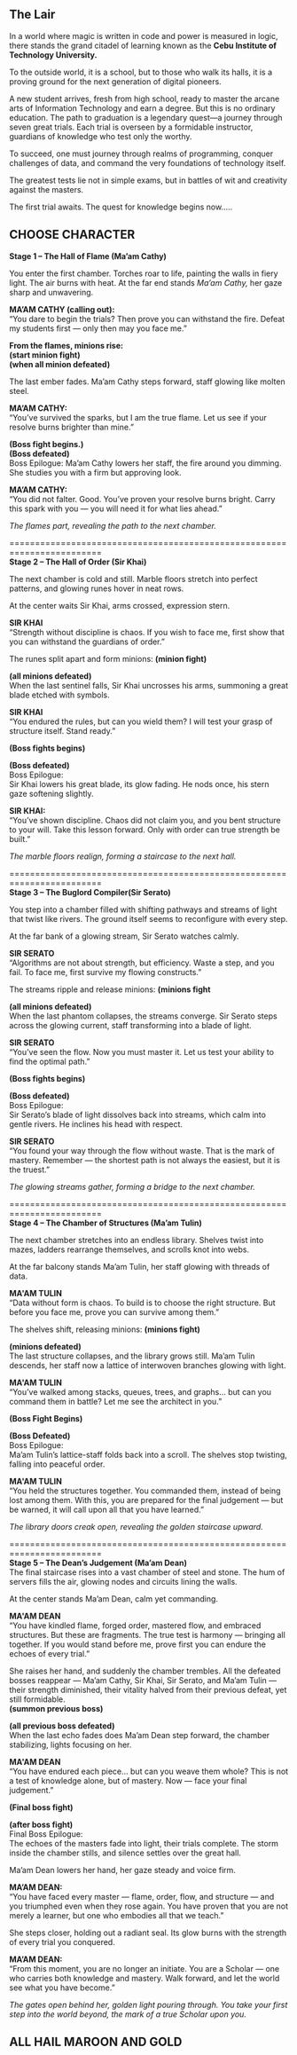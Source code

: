 ## The Lair

In a world where magic is written in code and power is measured in logic, there stands the grand citadel of learning known as the **Cebu Institute of Technology University.**

To the outside world, it is a school, but to those who walk its halls, it is a proving ground for the next generation of digital pioneers.

A new student arrives, fresh from high school, ready to master the arcane arts of Information Technology and earn a degree. But this is no ordinary education. The path to graduation is a legendary quest—a journey through seven great trials. Each trial is overseen by a formidable instructor, guardians of knowledge who test only the worthy.

To succeed, one must journey through realms of programming, conquer challenges of data, and command the very foundations of technology itself.

The greatest tests lie not in simple exams, but in battles of wit and creativity against the masters.

The first trial awaits. The quest for knowledge begins now.....

## CHOOSE CHARACTER

<b>Stage 1 – The Hall of Flame (Ma’am Cathy)</b><br>

You enter the first chamber. Torches roar to life, painting the walls in fiery light. The air burns with heat.
At the far end stands *Ma’am Cathy,* her gaze sharp and unwavering.

<b>MA’AM CATHY (calling out):</b><br>
“You dare to begin the trials? Then prove you can withstand the fire. Defeat my students first — only then may you face me.”

<b>From the flames, minions rise:</b><br>
<b>(start minion fight)</b><br>
<b>(when all minion defeated)</b><br>

The last ember fades. Ma’am Cathy steps forward, staff glowing like molten steel.

<b>MA’AM CATHY:</b><br>
“You’ve survived the sparks, but I am the true flame. Let us see if your resolve burns brighter than mine.”

<b>(Boss fight begins.)</b><br>
<b>(Boss defeated)</b><br>
Boss Epilogue:
Ma’am Cathy lowers her staff, the fire around you dimming. She studies you with a firm but approving look.

<b>MA’AM CATHY:</b><br>
“You did not falter. Good. You’ve proven your resolve burns bright. Carry this spark with you — you will need it for what lies ahead.”

<i>The flames part, revealing the path to the next chamber.</i>

========================================================================<br>
<b>Stage 2 – The Hall of Order (Sir Khai)</b><br>

The next chamber is cold and still. Marble floors stretch into perfect patterns, and glowing runes hover in neat rows.

At the center waits Sir Khai, arms crossed, expression stern.

<b>SIR KHAI</b><br>
“Strength without discipline is chaos. If you wish to face me, first show that you can withstand the guardians of order.”

The runes split apart and form minions:
<b>(minion fight)</b><br>

<b>(all minions defeated)</b><br>
When the last sentinel falls, Sir Khai uncrosses his arms, summoning a great blade etched with symbols.


<b>SIR KHAI</b><br>
“You endured the rules, but can you wield them? I will test your grasp of structure itself. Stand ready.”

<b>(Boss fights begins)</b><br>

<b>(Boss defeated)</b><br>
Boss Epilogue:<br>
Sir Khai lowers his great blade, its glow fading. He nods once, his stern gaze softening slightly.

<b>SIR KHAI:</b><br>
“You’ve shown discipline. Chaos did not claim you, and you bent structure to your will. Take this lesson forward. Only with order can true strength be built.”

<i>The marble floors realign, forming a staircase to the next hall.</i>

========================================================================<br>
<b>Stage 3 – The Buglord Compiler(Sir Serato)</b><br>

You step into a chamber filled with shifting pathways and streams of light that twist like rivers. The ground itself seems to reconfigure with every step.

At the far bank of a glowing stream, Sir Serato watches calmly.

<b>SIR SERATO</b><br>
“Algorithms are not about strength, but efficiency. Waste a step, and you fail. To face me, first survive my flowing constructs.”

The streams ripple and release minions:
<b>(minions fight</b><br>

<b>(all minions defeated)</b><br>
When the last phantom collapses, the streams converge. Sir Serato steps across the glowing current, staff transforming into a blade of light.

<b>SIR SERATO</b><br>
“You’ve seen the flow. Now you must master it. Let us test your ability to find the optimal path.”

<b>(Boss fights begins)</b><br>

<b>(Boss defeated)</b><br>
Boss Epilogue:<br>
Sir Serato’s blade of light dissolves back into streams, which calm into gentle rivers. He inclines his head with respect.

<b>SIR SERATO</b><br>
“You found your way through the flow without waste. That is the mark of mastery. Remember — the shortest path is not always the easiest, but it is the truest.”

<i>The glowing streams gather, forming a bridge to the next chamber.</i>

========================================================================<br>
<b>Stage 4 – The Chamber of Structures (Ma’am Tulin)</b><br>

The next chamber stretches into an endless library. Shelves twist into mazes, ladders rearrange themselves, and scrolls knot into webs.

At the far balcony stands Ma’am Tulin, her staff glowing with threads of data.

<b>MA'AM TULIN</b><br>
“Data without form is chaos. To build is to choose the right structure. But before you face me, prove you can survive among them.”

The shelves shift, releasing minions:
<b>(minions fight)</b><br>

<b>(minions defeated)</b><br>
The last structure collapses, and the library grows still. Ma’am Tulin descends, her staff now a lattice of interwoven branches glowing with light.

<b>MA'AM TULIN</b><br>
“You’ve walked among stacks, queues, trees, and graphs… but can you command them in battle? Let me see the architect in you.”

<b>(Boss Fight Begins)</b><br>

<b>(Boss Defeated)</b><br>
Boss Epilogue:<br>
Ma’am Tulin’s lattice-staff folds back into a scroll. The shelves stop twisting, falling into peaceful order.

<b>MA'AM TULIN</b><br>
“You held the structures together. You commanded them, instead of being lost among them. With this, you are prepared for the final judgement — but be warned, it will call upon all that you have learned.”

<i>The library doors creak open, revealing the golden staircase upward.</i>

========================================================================<br>
<b>Stage 5 – The Dean’s Judgement (Ma’am Dean)</b><br>
The final staircase rises into a vast chamber of steel and stone. The hum of servers fills the air, glowing nodes and circuits lining the walls.

At the center stands Ma’am Dean, calm yet commanding.

<b>MA'AM DEAN</b><br>
“You have kindled flame, forged order, mastered flow, and embraced structures. But these are fragments. The true test is harmony — bringing all together. If you would stand before me, prove first you can endure the echoes of every trial.”

She raises her hand, and suddenly the chamber trembles. All the defeated bosses reappear — Ma’am Cathy, Sir Khai, Sir Serato, and Ma’am Tulin — their strength diminished, their vitality halved from their previous defeat, yet still formidable.<br>
<b>(summon previous boss)</b><br>

<b>(all previous boss defeated)</b><br>
When the last echo fades does Ma’am Dean step forward, the chamber stabilizing, lights focusing on her.

<b>MA'AM DEAN</b><br>
“You have endured each piece… but can you weave them whole? This is not a test of knowledge alone, but of mastery. Now — face your final judgement.”

<b>(Final boss fight)</b><br>

<b>(after boss fight)</b><br>
Final Boss Epilogue:<br>
The echoes of the masters fade into light, their trials complete. The storm inside the chamber stills, and silence settles over the great hall.

Ma’am Dean lowers her hand, her gaze steady and voice firm.

<b>MA’AM DEAN:</b><br>
“You have faced every master — flame, order, flow, and structure — and you triumphed even when they rose again. You have proven that you are not merely a learner, but one who embodies all that we teach.”

She steps closer, holding out a radiant seal. Its glow burns with the strength of every trial you conquered.

<b>MA’AM DEAN:</b><br>
“From this moment, you are no longer an initiate. You are a Scholar — one who carries both knowledge and mastery. Walk forward, and let the world see what you have become.”

<i>The gates open behind her, golden light pouring through. You take your first step into the world beyond, the mark of a true Scholar upon you.</i>

## ALL HAIL MAROON AND GOLD
